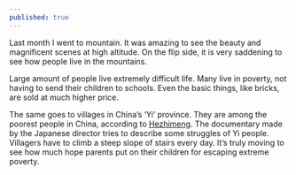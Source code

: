 ```yaml
---
published: true
---
```


Last month I went to mountain. It was amazing to see the beauty and magnificent scenes at high altitude. On the flip side, it is very saddening to see how people live in the mountains.

Large amount of people live extremely difficult life. Many live in poverty, not having to send their children to schools. Even the basic things, like bricks, are sold at much higher price.

The same goes to villages in China’s ‘Yi’ province. They are among the poorest people in China, according to [Hezhimeng](https://www.youtube.com/watch?v=GgWZDvgW9OA). The documentary made by the Japanese director tries to describe some struggles of Yi people. Villagers have to climb a steep slope of stairs every day. It’s truly moving to see how much hope parents put on their children for escaping extreme poverty.
